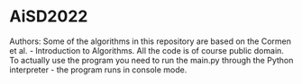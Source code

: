 # AiSD2022
Authors:
Some of the algorithms in this repository are based on the Cormen et al. - Introduction to Algorithms. All the code is of course public domain.
To actually use the program you need to run the main.py through the Python interpreter - the program runs in console mode.
